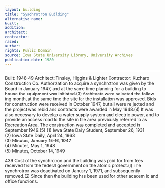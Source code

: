 ```yaml
---
layout: building
title: "Synchrotron Building"
alternative_name: 
built: 
addition:
architect: 
contractor: 
razed: 
author:
rights: Public Domain
source: Iowa State University Library, University Archives
publication-date: 1980 
---
```

---

Built: 1948-49 Architect: Tinsley, Higgins & Lighter Contractor: Kucharo Construction Co. 
Authorization to acquire a synchrotron was given by the Board in 
January 1947, and at the same time planning for a building to house 
the equipment was initiated.(3) Architects were selected the follow 
ing month, at the same time the site for the installation was approved. 
Bids for construction were received in October 1947, but all were re 
jected and the project was rebid and contracts were awarded in May 1948.(4) It was also necessary to develop a water supply system and electric power, and to provide an access road to the site in the area previously referred to as Recreation Area. 
The construction was completed and accepted in September 1949.(5) 
(1)  Iowa State Daily Student, September 26,  1931  
(2)  Iowa State Daily, April 24,  1963  
(3)  Minutes, January 15-16,  1947  
(4)  Minutes, May 1,  1948  
(5)  Minutes,  October 14,  1949  

439 
Cost of the synchrotron and the building was paid for from fees received from the federal government on the atomic pro1ect.(l) 
The synchrotron was deactivated on January 1, 1971, and subsequently removed.(2) Since then the building has been used for other academ ic and office functions.